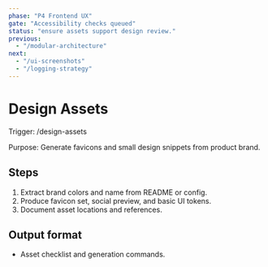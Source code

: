 ```yaml
---
phase: "P4 Frontend UX"
gate: "Accessibility checks queued"
status: "ensure assets support design review."
previous:
  - "/modular-architecture"
next:
  - "/ui-screenshots"
  - "/logging-strategy"
---
```


# Design Assets

Trigger: /design-assets

Purpose: Generate favicons and small design snippets from product brand.

## Steps

1. Extract brand colors and name from README or config.
2. Produce favicon set, social preview, and basic UI tokens.
3. Document asset locations and references.

## Output format

- Asset checklist and generation commands.

